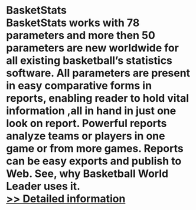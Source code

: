 # BasketStats<br />BasketStats works with 78 parameters and more then 50 parameters are new worldwide for all existing basketball’s statistics software. All parameters are present in easy comparative forms in reports, enabling reader to hold vital information ,all in hand in just one look on report. Powerful reports analyze teams or players in one game or from more games. Reports can be easy exports and publish to Web. See, why Basketball World Leader uses it.<br />[>> Detailed information](https://secure.shareit.com/shareit/product.html?productid=300043263&affiliateid=200057808)